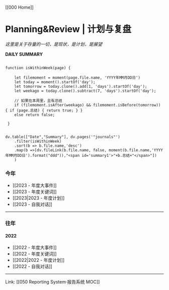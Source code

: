 [[000 Home]]

# Planning&Review | 计划与复盘
*这里是关于存量的一切，是现状，是计划，是展望*

**DAILY SUMMARY**
```dataviewjs

function isWithinWeek(page) {	
	
	let filemoment = moment(page.file.name, 'YYYY年MM月DD日')
	let today = moment().startOf('day');
	let tomorrow = today.clone().add(1, 'days').startOf('day');
	let weekago = today.clone().subtract(7, 'days').startOf('day');

	// 如果在本周里，且有总结
	if (filemoment.isAfter(weekago) && filemoment.isBefore(tomorrow)) { if (page.总结) { return true; } }
	else return false;

 }


dv.table(["Date","Summary"], dv.pages('"journals"')
	.filter(isWithinWeek)
	.sort(b => b.file.name,'desc')
	.map(b =>[dv.fileLink(b.file.name, false, moment(b.file.name,'YYYY年MM月DD日').format("ddd")),"<span id='summary1'>"+b.总结+"</span>"])
	)
```

### 今年
- [[2023 - 年度大事件]]
- [[2023 - 年度关键词]]
- [[2023|2023 - 年度计划]]
- [[2023 - 自我对话]]
  
---
### 往年
#### 2022
- [[2022 - 年度大事件]]
- [[2022 - 年度关键词]]
- [[2022|2022 - 年度计划]]
- [[2022 - 自我对话]]
---
Link: [[050 Reporting System·报告系统 MOC]]